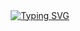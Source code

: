 <div style="display: flex; justify-content: center; align-items: center; height: 100vh;">
    <a href="https://git.io/typing-svg" target="_blank">
        <img src="https://readme-typing-svg.demolab.com?font=Fira+Code&weight=900&pause=1000&color=000000&width=500&lines=Welcom+to+the+Faisal+Khan's+Github+profile" alt="Typing SVG">
    </a>
</div>

[![Banner Image](https://i.pinimg.com/originals/0f/25/e4/0f25e4668c1c7740b5ed41835339d67f.gif)](https://faisal786111.io)
<h1 align="center">A passionate full-stack developer from India</h1>
<img align = "right" alt="coding" width="400" src="https://i.pinimg.com/originals/54/e3/7d/54e37d8074ebcde1d96c77d7b2a7f310.gif" >
<p align="left"> <img src="https://komarev.com/ghpvc/?username=faisal&label=Profile%20views&color=0e75b6&style=flat" alt="faisal" /> </p>

- 🔭 I’m currently working on **Major project**

- 🌱 I’m currently learning **React**

- 💬 Ask me about **Android , full-stack**

- 📫 How to reach me **faisalkhanisrar@gmail.com**

- ⚡ Fun fact **I am curious for my work also enthusiastic, optimistic**

<h3 align="left">Connect with me:</h3>
<p align="left">
<a href="https://linkedin.com/in/faisalkhanisrarulhaque" target="blank"><img align="center" src="https://raw.githubusercontent.com/rahuldkjain/github-profile-readme-generator/master/src/images/icons/Social/linked-in-alt.svg" alt="faisalkisrarulhaque" height="30" width="40" /></a>
<a href="https://stackoverflow.com/users/user:21193947" target="blank"><img align="center" src="https://raw.githubusercontent.com/rahuldkjain/github-profile-readme-generator/master/src/images/icons/Social/stack-overflow.svg" alt="user:21193947" height="30" width="40" /></a>
<a href="https://instagram.com/_khan_faisal5" target="blank"><img align="center" src="https://raw.githubusercontent.com/rahuldkjain/github-profile-readme-generator/master/src/images/icons/Social/instagram.svg" alt="_khan_faisal5" height="30" width="40" /></a>
<a href="https://www.codechef.com/users/faisal_khan104" target="blank"><img align="center" src="https://cdn.jsdelivr.net/npm/simple-icons@3.1.0/icons/codechef.svg" alt="faisal_khan104" height="30" width="40" /></a>
<a href="https://www.hackerrank.com/faisalkhanisrar" target="blank"><img align="center" src="https://raw.githubusercontent.com/rahuldkjain/github-profile-readme-generator/master/src/images/icons/Social/hackerrank.svg" alt="faisalkhanisrar" height="30" width="40" /></a>
<a href="https://www.leetcode.com/faisalkhanisrar" target="blank"><img align="center" src="https://raw.githubusercontent.com/rahuldkjain/github-profile-readme-generator/master/src/images/icons/Social/leet-code.svg" alt="faisalkhanisrar" height="30" width="40" /></a>
</p>

<h3 align="left">Languages and Tools:</h3>
<p align="left"> <a href="https://developer.android.com" target="_blank" rel="noreferrer"> <img src="https://raw.githubusercontent.com/devicons/devicon/master/icons/android/android-original-wordmark.svg" alt="android" width="40" height="40"/> </a> <a href="https://getbootstrap.com" target="_blank" rel="noreferrer"> <img src="https://raw.githubusercontent.com/devicons/devicon/master/icons/bootstrap/bootstrap-plain-wordmark.svg" alt="bootstrap" width="40" height="40"/> </a> <a href="https://www.cprogramming.com/" target="_blank" rel="noreferrer"> <img src="https://raw.githubusercontent.com/devicons/devicon/master/icons/c/c-original.svg" alt="c" width="40" height="40"/> </a> <a href="https://www.w3schools.com/cpp/" target="_blank" rel="noreferrer"> <img src="https://raw.githubusercontent.com/devicons/devicon/master/icons/cplusplus/cplusplus-original.svg" alt="cplusplus" width="40" height="40"/> </a> <a href="https://www.w3schools.com/cs/" target="_blank" rel="noreferrer"> <img src="https://raw.githubusercontent.com/devicons/devicon/master/icons/csharp/csharp-original.svg" alt="csharp" width="40" height="40"/> </a> <a href="https://www.w3schools.com/css/" target="_blank" rel="noreferrer"> <img src="https://raw.githubusercontent.com/devicons/devicon/master/icons/css3/css3-original-wordmark.svg" alt="css3" width="40" height="40"/> </a> <a href="https://git-scm.com/" target="_blank" rel="noreferrer"> <img src="https://www.vectorlogo.zone/logos/git-scm/git-scm-icon.svg" alt="git" width="40" height="40"/> </a> <a href="https://www.java.com" target="_blank" rel="noreferrer"> <img src="https://raw.githubusercontent.com/devicons/devicon/master/icons/java/java-original.svg" alt="java" width="40" height="40"/> </a> <a href="https://developer.mozilla.org/en-US/docs/Web/JavaScript" target="_blank" rel="noreferrer"> <img src="https://raw.githubusercontent.com/devicons/devicon/master/icons/javascript/javascript-original.svg" alt="javascript" width="40" height="40"/> </a> <a href="https://www.mongodb.com/" target="_blank" rel="noreferrer"> <img src="https://raw.githubusercontent.com/devicons/devicon/master/icons/mongodb/mongodb-original-wordmark.svg" alt="mongodb" width="40" height="40"/> </a> <a href="https://www.mysql.com/" target="_blank" rel="noreferrer"> <img src="https://raw.githubusercontent.com/devicons/devicon/master/icons/mysql/mysql-original-wordmark.svg" alt="mysql" width="40" height="40"/> </a> <a href="https://postman.com" target="_blank" rel="noreferrer"> <img src="https://www.vectorlogo.zone/logos/getpostman/getpostman-icon.svg" alt="postman" width="40" height="40"/> </a> <a href="https://www.python.org" target="_blank" rel="noreferrer"> <img src="https://raw.githubusercontent.com/devicons/devicon/master/icons/python/python-original.svg" alt="python" width="40" height="40"/> </a> <a href="https://reactjs.org/" target="_blank" rel="noreferrer"> <img src="https://raw.githubusercontent.com/devicons/devicon/master/icons/react/react-original-wordmark.svg" alt="react" width="40" height="40"/> </a> <a href="https://spring.io/" target="_blank" rel="noreferrer"> <img src="https://www.vectorlogo.zone/logos/springio/springio-icon.svg" alt="spring" width="40" height="40"/> </a> <a href="https://tailwindcss.com/" target="_blank" rel="noreferrer"> <img src="https://www.vectorlogo.zone/logos/tailwindcss/tailwindcss-icon.svg" alt="tailwind" width="40" height="40"/> </a> </p>

<p><img align="left" src="https://github-readme-stats.vercel.app/api/top-langs?username=faisal&show_icons=true&locale=en&layout=compact" alt="faisal" /></p>

<p>&nbsp;<img align="center" src="https://github-readme-stats.vercel.app/api?username=faisal&show_icons=true&locale=en" alt="faisal" /></p>

<p><img align="center" src="https://github-readme-streak-stats.herokuapp.com/?user=faisal&" alt="faisal" /></p>

